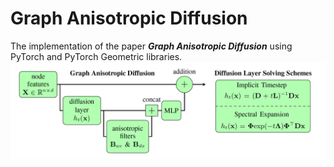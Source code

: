 # Graph Anisotropic Diffusion
The implementation of the paper ***Graph Anisotropic Diffusion*** using PyTorch and PyTorch Geometric libraries.
![DGN](images/DGN.png)

